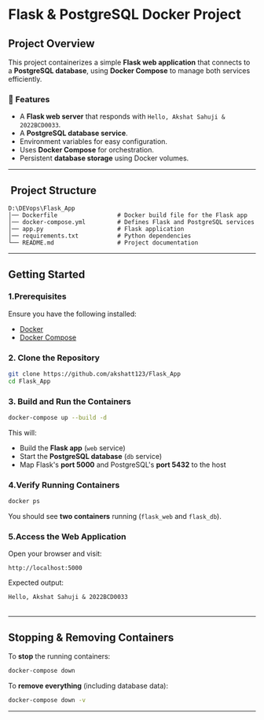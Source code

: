 # Flask & PostgreSQL Docker Project

## Project Overview

This project containerizes a simple **Flask web application** that connects to a **PostgreSQL database**, using **Docker Compose** to manage both services efficiently.

### **🔹 Features**

- A **Flask web server** that responds with `Hello, Akshat Sahuji & 2022BCD0033`.
- A **PostgreSQL database service**.
- Environment variables for easy configuration.
- Uses **Docker Compose** for orchestration.
- Persistent **database storage** using Docker volumes.

---

##  Project Structure

```
D:\DEVops\Flask_App
│── Dockerfile                 # Docker build file for the Flask app
│── docker-compose.yml         # Defines Flask and PostgreSQL services
│── app.py                     # Flask application
│── requirements.txt           # Python dependencies
└── README.md                  # Project documentation
```

---

## Getting Started

### **1.Prerequisites**

Ensure you have the following installed:

- [Docker](https://www.docker.com/get-started)
- [Docker Compose](https://docs.docker.com/compose/install/)

### **2. Clone the Repository**

```sh
git clone https://github.com/akshatt123/Flask_App
cd Flask_App
```

### **3. Build and Run the Containers**

```sh
docker-compose up --build -d
```

This will:

- Build the **Flask app** (`web` service)
- Start the **PostgreSQL database** (`db` service)
- Map Flask's **port 5000** and PostgreSQL's **port 5432** to the host

### **4.Verify Running Containers**

```sh
docker ps
```

You should see **two containers** running (`flask_web` and `flask_db`).

### **5.Access the Web Application**

Open your browser and visit:

```
http://localhost:5000
```

Expected output:

```
Hello, Akshat Sahuji & 2022BCD0033
```

|   |
| - |

---

## Stopping & Removing Containers

To **stop** the running containers:

```sh
docker-compose down
```

To **remove everything** (including database data):

```sh
docker-compose down -v
```

---

##

